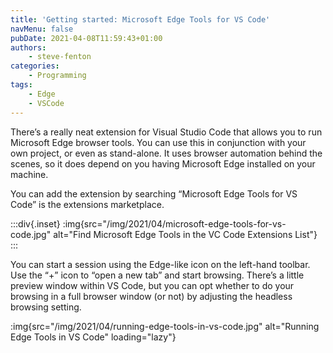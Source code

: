 ```yaml
---
title: 'Getting started: Microsoft Edge Tools for VS Code'
navMenu: false
pubDate: 2021-04-08T11:59:43+01:00
authors:
    - steve-fenton
categories:
    - Programming
tags:
    - Edge
    - VSCode
---
```


There’s a really neat extension for Visual Studio Code that allows you to run Microsoft Edge browser tools. You can use this in conjunction with your own project, or even as stand-alone. It uses browser automation behind the scenes, so it does depend on you having Microsoft Edge installed on your machine.

You can add the extension by searching “Microsoft Edge Tools for VS Code” is the extensions marketplace.

:::div{.inset}
:img{src="/img/2021/04/microsoft-edge-tools-for-vs-code.jpg" alt="Find Microsoft Edge Tools in the VC Code Extensions List"}
:::

You can start a session using the Edge-like icon on the left-hand toolbar. Use the “+” icon to “open a new tab” and start browsing. There’s a little preview window within VS Code, but you can opt whether to do your browsing in a full browser window (or not) by adjusting the headless browsing setting.

:img{src="/img/2021/04/running-edge-tools-in-vs-code.jpg" alt="Running Edge Tools in VS Code" loading="lazy"}